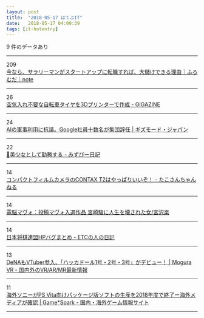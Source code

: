```yaml
---
layout: post
title:  "2018-05-17 はてぶIT"
date:   2018-05-17 04:00:39
tags: [it-hotentry]
---
```

9 件のデータあり

<hr><div class="row">
<div class="col-1"><span class="badge badge-pill badge-success h2">209</span></div>
<div class="col-11"><a href='https://note.mu/fromdusktildawn/n/n81c77e2050aa' target='_blank'>今なら、サラリーマンがスタートアップに転職すれば、大儲けできる理由｜ふろむだ｜note</a></div>
</div>
<hr>
<div class="row">
<div class="col-1"><span class="badge badge-pill badge-success h2">26</span></div>
<div class="col-11"><a href='https://gigazine.net/news/20180516-3d-printed-bicycle-tire-bigrep/' target='_blank'>空気入れ不要な自転車タイヤを3Dプリンターで作成 - GIGAZINE</a></div>
</div>
<hr>
<div class="row">
<div class="col-1"><span class="badge badge-pill badge-success h2">24</span></div>
<div class="col-11"><a href='https://www.gizmodo.jp/2018/05/googlers-quit-in-protest-over-drone-ai.html' target='_blank'>AIの軍事利用に抗議。Google社員十数名が集団辞任 | ギズモード・ジャパン</a></div>
</div>
<hr>
<div class="row">
<div class="col-1"><span class="badge badge-pill badge-success h2">22</span></div>
<div class="col-11"><a href='https://mzp.hatenablog.com/entry/2018/05/16/222303' target='_blank'>💖美少女として勤務する - みずぴー日記</a></div>
</div>
<hr>
<div class="row">
<div class="col-1"><span class="badge badge-pill badge-success h2">14</span></div>
<div class="col-11"><a href='http://blog.tako3.xyz/entry/contaxt2-filmcamera' target='_blank'>コンパクトフィルムカメラのCONTAX T2はやっぱりいいぞ！ - たこさんちゃんねる</a></div>
</div>
<hr>
<div class="row">
<div class="col-1"><span class="badge badge-pill badge-success h2">14</span></div>
<div class="col-11"><a href='http://mavo.takekuma.jp/viewer.php?id=903' target='_blank'>電脳マヴォ：投稿マヴォ入選作品 宮崎駿に人生を壊された女/宮沢楽</a></div>
</div>
<hr>
<div class="row">
<div class="col-1"><span class="badge badge-pill badge-success h2">14</span></div>
<div class="col-11"><a href='http://etcnohito.hatenablog.com/entry/2018/05/16/124343' target='_blank'>日本将棋連盟HPバグまとめ - ETCの人の日記</a></div>
</div>
<hr>
<div class="row">
<div class="col-1"><span class="badge badge-pill badge-success h2">13</span></div>
<div class="col-11"><a href='https://www.moguravr.com/hackadoll-vtuber-debut/' target='_blank'>DeNAもVTuber参入、「ハッカドール1号・2号・3号」がデビュー！ | Mogura VR - 国内外のVR/AR/MR最新情報</a></div>
</div>
<hr>
<div class="row">
<div class="col-1"><span class="badge badge-pill badge-success h2">11</span></div>
<div class="col-11"><a href='https://www.gamespark.jp/article/2018/05/16/80805.html' target='_blank'>海外ソニーがPS Vita向けパッケージ版ソフトの生産を2018年度で終了ー海外メディアが確認 | Game*Spark - 国内・海外ゲーム情報サイト</a></div>
</div>
<hr>

